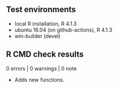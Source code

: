 ## Test environments

* local R installation, R 4.1.3
* ubuntu 16.04 (on github-actions), R 4.1.3
* win-builder (devel)

## R CMD check results

0 errors | 0 warnings | 0 note

* Adds new functions.
